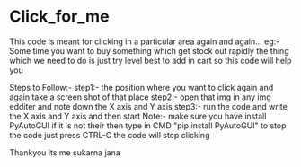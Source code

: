 # Click_for_me
This code is meant for clicking in a particular area again and again... eg:- Some time you want to buy something which get stock out rapidly the thing which we need to do is just try level best to add in cart so this code will help you

Steps to Follow:-
step1:- the position where you want to click again and again take a screen shot of that place
step2:- open that img in any img edditer and note down the X axis and Y axis 
step3:- run the code and write the X axis and Y axis and then start 
       Note:- make sure you have install PyAutoGUI if it is not their then type in CMD "pip install PyAutoGUI"
              to stop the code just press CTRL-C the code will stop clicking
              
Thankyou 
its me sukarna jana

